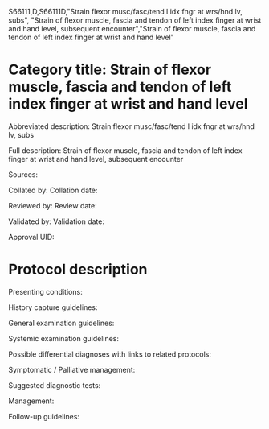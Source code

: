 S66111,D,S66111D,"Strain flexor musc/fasc/tend l idx fngr at wrs/hnd lv, subs", "Strain of flexor muscle, fascia and tendon of left index finger at wrist and hand level, subsequent encounter","Strain of flexor muscle, fascia and tendon of left index finger at wrist and hand level"
# Category title: Strain of flexor muscle, fascia and tendon of left index finger at wrist and hand level

Abbreviated description: Strain flexor musc/fasc/tend l idx fngr at wrs/hnd lv, subs

Full description: Strain of flexor muscle, fascia and tendon of left index finger at wrist and hand level, subsequent encounter

Sources:

Collated by:
Collation date:

Reviewed by:
Review date:

Validated by:
Validation date:

Approval UID:

# Protocol description

Presenting conditions:

History capture guidelines:

General examination guidelines:

Systemic examination guidelines:

Possible differential diagnoses with links to related protocols:

Symptomatic / Palliative management:

Suggested diagnostic tests:

Management:

Follow-up guidelines:

